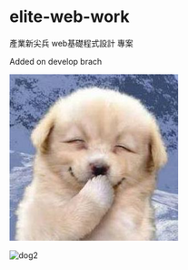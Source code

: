 # elite-web-work

產業新尖兵 web基礎程式設計 專案

Added on develop brach

![dog](./image/dog.jpg)

![dog2](https://i.imgur.com/HeGEEbu.jpeg)